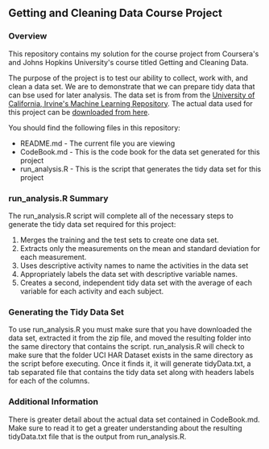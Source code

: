 ## Getting and Cleaning Data Course Project

### Overview
This repository contains my solution for the course project from Coursera's and Johns Hopkins University's course titled Getting and Cleaning Data.  

The purpose of the project is to test our ability to collect, work with, and clean a data set.  We are to demonstrate that we can prepare tidy data that can bse used for later analysis.  The data set is from from the [University of California, Irvine's Machine Learning Repository](http://archive.ics.uci.edu/ml/datasets/Human+Activity+Recognition+Using+Smartphones#).  The actual data used for this project can be [downloaded from here](https://d396qusza40orc.cloudfront.net/getdata%2Fprojectfiles%2FUCI%20HAR%20Dataset.zip).

You should find the following files in this repository:

* README.md - The current file you are viewing
* CodeBook.md - This is the code book for the data set generated for this project
* run_analysis.R - This is the script that generates the tidy data set for this project

### run_analysis.R Summary
The run_analysis.R script will complete all of the necessary steps to generate the tidy data set required for this project:

1. Merges the training and the test sets to create one data set.
2. Extracts only the measurements on the mean and standard deviation for each measurement. 
3. Uses descriptive activity names to name the activities in the data set
4. Appropriately labels the data set with descriptive variable names. 
5. Creates a second, independent tidy data set with the average of each variable for each activity and each subject. 

### Generating the Tidy Data Set
To use run_analysis.R you must make sure that you have downloaded the data set, extracted it from the zip file, and moved the resulting folder into the same directory that contains the script.  run_analysis.R will check to make sure that the folder UCI HAR Dataset exists in the same directory as the script before executing.  Once it finds it, it will generate tidyData.txt, a tab separated file that contains the tidy data set along with headers labels for each of the columns.

### Additional Information
There is greater detail about the actual data set contained in CodeBook.md.  Make sure to read it to get a greater understanding about the resulting tidyData.txt file that is the output from run_analysis.R.